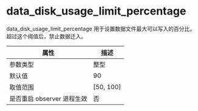 data_disk_usage_limit_percentage 
=====================================================

data_disk_usage_limit_percentage 用于设置数据文件最大可以写入的百分比，超过这个阈值后，禁止数据迁入。


|      **属性**      |   **描述**    |
|------------------|-------------|
| 参数类型             | 整型          |
| 默认值              | 90          |
| 取值范围             | \[50, 100\] |
| 是否重启 observer 进程生效 | 否           |



